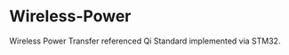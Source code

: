 Wireless-Power
==============

Wireless Power Transfer referenced Qi Standard implemented via STM32.
